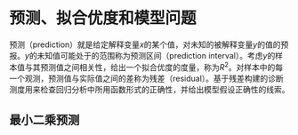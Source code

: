 # 预测、拟合优度和模型问题
预测（prediction）就是给定解释变量$x$的某个值，对未知的被解释变量$y$的值的预报。$y$的未知值可能处于的范围称为预测区间（prediction interval）。考虑$y$的样本值与其预测值之间相关性，给出一个拟合优度的度量，称为$R^2$。对样本中的每一个观测，预测值与实际值之间的差称为残差（residual）。基于残差构建的诊断测度用来检查回归分析中所用函数形式的正确性，并给出模型假设正确性的线索。

## 最小二乘预测
